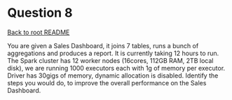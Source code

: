 # Question 8

[Back to root README](../../../../../../README.md)

You are given a Sales Dashboard, it joins 7 tables, runs a bunch of aggregations and produces a report. It is currently taking 12 hours to run. The Spark cluster has 12 worker nodes (16cores, 112GB RAM, 2TB local disk), we are running 1000 executors each with 1g of memory per executor. Driver has 30gigs of memory, dynamic allocation is disabled.
Identify the steps you would do, to improve the overall performance on the Sales Dashboard.
